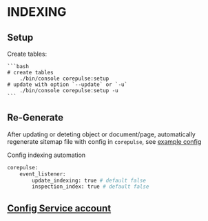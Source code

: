 # INDEXING

## Setup

Create tables:

    ```bash
    # create tables
        ./bin/console corepulse:setup
    # update with option `--update` or `-u`
        ./bin/console corepulse:setup -u
    ```

## Re-Generate

After updating or deteting object or document/page, automatically regenerate sitemap file with config in `corepulse`, see [example config](../config/pimcore/corepulse.yaml)

Config indexing automation
```bash
corepulse:
    event_listener:
        update_indexing: true # default false
        inspection_index: true # default false
```
## [Config Service account](https://developers.google.com/search/apis/indexing-api/v3/prereqs?hl=en)